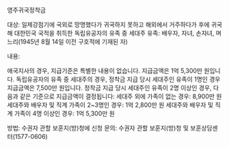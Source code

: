 영주귀국정착금

대상: 일제강점기에 국외로 망명했다가 귀국하지 못하고 해외에서 거주하다가 후에 귀국해 대한민국 국적을 취득한 독립유공자의 유족 중 세대주
   유족: 배우자, 자녀, 손자녀, 며느리(1945년 8월 14일 이전 구호적에 기재된 자)

내용:

애국지사의 경우, 지급기준은 특별한 내용이 없습니다. 지급금액은 1억 5,300만 원입니다.
독립유공자의 유족 중 세대주의 경우, 정착금 지급 당시 세대주인 유족이 1명인 경우 지급금액은 7,500만 원입니다. 정착금 지급 당시 세대주인 유족이 2명 이상인 경우, 다음과 같은 기준으로 지급금액이 결정됩니다:
세대주 외에 가족이 없는 경우: 8,900만 원
세대주와 배우자 및 직계 가족이 2~3명인 경우: 1억 2,800만 원
세대주와 배우자 및 직계 가족이 4명 이상인 경우: 1억 5,300만 원

방법: 수권자 관할 보훈지(방)청에 신청
문의: 수권자 관할 보훈지(방)청 및 보훈상담센터(1577-0606)

